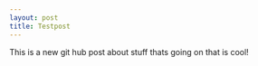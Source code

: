 ```yaml
---
layout: post
title: Testpost
---
```

This is a new git hub post about stuff thats going on that is cool!

